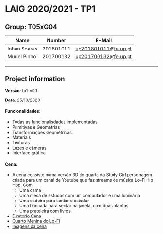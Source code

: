 # LAIG 2020/2021 - TP1

## Group: T05xG04

| Name             | Number    | E-Mail             |
| ---------------- | --------- | ------------------ |
| Iohan Soares     | 201801011 |up201801011@fe.up.pt|
| Muriel Pinho     | 201700132 |up201700132@fe.up.pt|

----
## Project information

**Versão**: tp1-v0.1

**Data**: 25/10/2020

#### Funcionalidades: 
* Todas as funcionalisdades implementadas
* Primitivas e Geometrias
* Transformações Geométricas
* Materiais
* Texturas
* Luzes e câmeras
* Interface gráfica

#### Cena:
* A cena consiste numa versão 3D do quarto da Study Girl personagem criada para um canal de Youtube que faz streams de música Lo-Fi Hip Hop. 
Com:
    * Uma cama 
    * Uma mesa de estudos com um computador e uma luminária
    * Uma cadeira para sentar e estudar
    * Uma bancada para sentar na janela, com duas plantas
    * Uma prateleira com livros
* [Diretorio Cena](scenes)
* [Quarto Menina do Lo-Fi](scenes/demo.xml)
* [Imagens da cena](scenes/images)